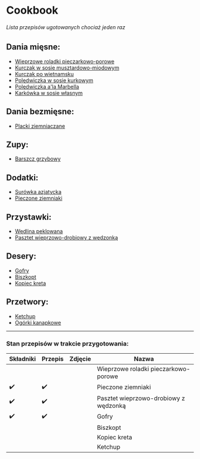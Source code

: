 # Cookbook
###### Lista przepisów ugotowanych chociaż jeden raz 

## Dania mięsne:
- [Wieprzowe roladki pieczarkowo-porowe](meats/Wieprzowe_roladki_pieczarkowo-porowe.md)
- [Kurczak w sosie musztardowo-miodowym](meats/Kurczak_w_sosie_musztardowo-miodowym.md)
- [Kurczak po wietnamsku](meats/Kurczak_po_wietnamsku.md)
- [Polędwiczka w sosie kurkowym](meats/Poledwiczka_w_sosie_kurkowym.md)
- [Polędwiczka a'la Marbella](meats/Poledwiczka_a-la_Marbella.md)
- [Karkówka w sosie własnym](meats/Karkowka_w_sosie_wlasnym.md)

## Dania bezmięsne:
- [Placki ziemniaczane](vegs/Placki_ziemniaczane.md)

## Zupy:
- [Barszcz grzybowy](soups/Barszcz_grzybowy.md)

## Dodatki:
- [Surówka azjatycka](sides/Surowka_azjatycka.md)
- [Pieczone ziemniaki](sides/Pieczone_ziemniaki.md)

## Przystawki:
- [Wędlina peklowana](starters/Wedlina_peklowana.md)
- [Pasztet wieprzowo-drobiowy z wędzonką](starters/Pasztet_wieprzowo-drobiowy_z_wedzonka.md)

## Desery:
- [Gofry](desserts/Gofry.md)
- [Biszkopt](desserts/Biszkopt.md)
- [Kopiec kreta](desserts/Kopiec_kreta.md)

## Przetwory:
- [Ketchup](preserves/Ketchup.md)
- [Ogórki kanapkowe](preserves/Ogorki_kanapkowe.md)

---
### Stan przepisów w trakcie przygotowania:
| Składniki | Przepis | Zdjęcie | Nazwa | 
| --- | --- | --- | --- |
|  |  |  | Wieprzowe roladki pieczarkowo-porowe |
| ✔️ | ✔️ |  | Pieczone ziemniaki |
| ✔️ | ✔️ |  | Pasztet wieprzowo-drobiowy z wędzonką |
| ✔️ | ✔️ |  | Gofry |
|  |  |  | Biszkopt |
|  |  |  | Kopiec kreta |
|  |  |  | Ketchup |

